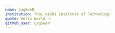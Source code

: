 ```yaml
---
name: LagSeeN
institution: Thai Nichi Institute of Technology
quote: Hello World ~!
github_user: LagSeeN
---
```

